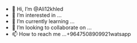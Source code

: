 - 👋 Hi, I’m @Ali12khled
- 👀 I’m interested in ...
- 🌱 I’m currently learning ...
- 💞️ I’m looking to collaborate on ...
- 📫 How to reach me ...+9647508909921watsapp

<!---
Ali12khled/Ali12khled is a ✨ special ✨ repository because its `README.md` (this file) appears on your GitHub profile.
You can click the Preview link to take a look at your changes.
--->

